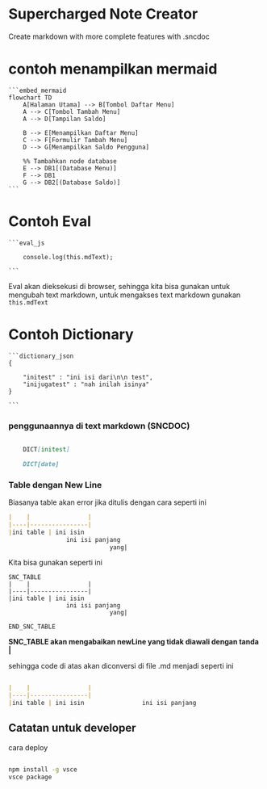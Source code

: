 # Supercharged Note Creator

Create markdown with more complete features with .sncdoc

# contoh menampilkan mermaid

```````
```embed_mermaid
flowchart TD
    A[Halaman Utama] --> B[Tombol Daftar Menu]
    A --> C[Tombol Tambah Menu]
    A --> D[Tampilan Saldo]
    
    B --> E[Menampilkan Daftar Menu]
    C --> F[Formulir Tambah Menu]
    D --> G[Menampilkan Saldo Pengguna]
    
    %% Tambahkan node database
    E --> DB1[(Database Menu)]
    F --> DB1
    G --> DB2[(Database Saldo)] 
```
```````


# Contoh Eval


```````
```eval_js

    console.log(this.mdText);

```
```````
Eval akan dieksekusi di browser, sehingga kita bisa gunakan untuk mengubah text markdown,
untuk mengakses text markdown gunakan ``this.mdText``
 
# Contoh Dictionary

``````
```dictionary_json
{

    "initest" : "ini isi dari\n\n test",
    "inijugatest" : "nah inilah isinya"
}

```
``````

### penggunaannya di text markdown (SNCDOC)

```md

    DICT[initest]

    DICT[date]
```


### Table dengan New Line

Biasanya table akan error jika ditulis dengan cara seperti ini

```md
|    |                |
|----|----------------|
|ini table | ini isin
                ini isi panjang
                            yang|
```


Kita bisa gunakan seperti ini

````
SNC_TABLE
|    |                |
|----|----------------|
|ini table | ini isin
                ini isi panjang
                            yang|

END_SNC_TABLE
````

**SNC_TABLE akan mengabaikan newLine yang tidak diawali dengan tanda |**

sehingga code di atas akan diconversi di file .md menjadi seperti ini

```md

|    |                |
|----|----------------|
|ini table | ini isin                ini isi panjang                            yang|

```


## Catatan untuk developer
cara deploy

```bash

npm install -g vsce
vsce package
```